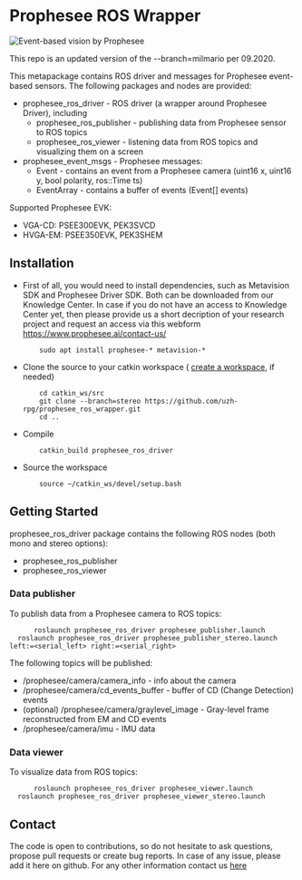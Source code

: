 # Prophesee ROS Wrapper

![Event-based vision by Prophesee](event-based_vision_PROPHESEE.png)

This repo is an updated version of the --branch=milmario per 09.2020.

This metapackage contains ROS driver and messages for Prophesee event-based sensors.
The following packages and nodes are provided:
  * prophesee_ros_driver - ROS driver (a wrapper around Prophesee Driver), including
    * prophesee_ros_publisher - publishing data from Prophesee sensor to ROS topics
    * prophesee_ros_viewer - listening data from ROS topics and visualizing them on a screen
  * prophesee_event_msgs - Prophesee messages:
    * Event - contains an event from a Prophesee camera (uint16 x, uint16 y, bool polarity, ros::Time ts)
    * EventArray - contains a buffer of events (Event[] events)

Supported Prophesee EVK:
  * VGA-CD: PSEE300EVK, PEK3SVCD
  * HVGA-EM: PSEE350EVK, PEK3SHEM
  

## Installation

  * First of all, you would need to install dependencies, such as Metavision SDK and Prophesee Driver SDK. Both can be downloaded from our Knowledge Center. In case if you do not have an access to Knowledge Center yet, then please provide us a short decription of your research project and request an access via this webform https://www.prophesee.ai/contact-us/

    ```
        sudo apt install prophesee-* metavision-*
    ```

  * Clone the source to your catkin workspace ( [create a workspace](http://wiki.ros.org/catkin/Tutorials/create_a_workspace), if needed)

    ```
        cd catkin_ws/src
        git clone --branch=stereo https://github.com/uzh-rpg/prophesee_ros_wrapper.git 
        cd ..
    ```

  * Compile

    ```
        catkin_build prophesee_ros_driver
    ```

  * Source the workspace

    ```
        source ~/catkin_ws/devel/setup.bash
    ```
  
  

## Getting Started
  
prophesee_ros_driver package contains the following ROS nodes (both mono and stereo options):
  * prophesee_ros_publisher
  * prophesee_ros_viewer

### Data publisher

To publish data from a Prophesee camera to ROS topics:

  ```
        roslaunch prophesee_ros_driver prophesee_publisher.launch
	roslaunch prophesee_ros_driver prophesee_publisher_stereo.launch left:=<serial_left> right:=<serial_right>
  ```

The following topics will be published:
  * /prophesee/camera/camera_info - info about the camera
  * /prophesee/camera/cd_events_buffer - buffer of CD (Change Detection) events
  * (optional) /prophesee/camera/graylevel_image - Gray-level frame reconstructed from EM and CD events
  * /prophesee/camera/imu - IMU data
 
 

### Data viewer

To visualize data from ROS topics:

  ```
        roslaunch prophesee_ros_driver prophesee_viewer.launch
	roslaunch prophesee_ros_driver prophesee_viewer_stereo.launch
  ```

## Contact
The code is open to contributions, so do not hesitate to ask questions, propose pull requests or create bug reports. In case of any issue, please add it here on github. 
For any other information contact us [here](https://www.prophesee.ai/contact-us/) 

